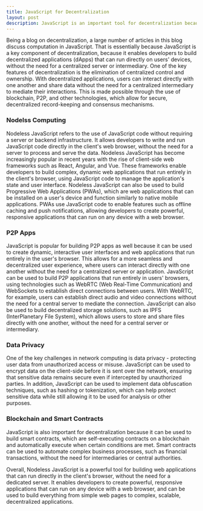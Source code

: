 ```yaml
---
title: JavaScript for Decentralization
layout: post
description: JavaScript is an important tool for decentralization because it enables developers to build decentralized applications (dApps) that can run directly on users' devices.
---
```

Being a blog on decentralization, a large number of articles in this blog discuss computation in JavaScript. That is essentially because JavaScript is a key component of decentralization, because it enables developers to build decentralized applications (dApps) that can run directly on users' devices, without the need for a centralized server or intermediary. One of the key features of decentralization is the elimination of centralized control and ownership. With decentralized applications, users can interact directly with one another and share data without the need for a centralized intermediary to mediate their interactions. This is made possible through the use of blockchain, P2P, and other technologies, which allow for secure, decentralized record-keeping and consensus mechanisms. 

### Nodelss Computing
Nodeless JavaScript refers to the use of JavaScript code without requiring a server or backend infrastructure. It allows developers to write and run JavaScript code directly in the client's web browser, without the need for a server to process and serve the data. Nodeless JavaScript has become increasingly popular in recent years with the rise of client-side web frameworks such as React, Angular, and Vue. These frameworks enable developers to build complex, dynamic web applications that run entirely in the client's browser, using JavaScript code to manage the application's state and user interface. Nodeless JavaScript can also be used to build Progressive Web Applications (PWAs), which are web applications that can be installed on a user's device and function similarly to native mobile applications. PWAs use JavaScript code to enable features such as offline caching and push notifications, allowing developers to create powerful, responsive applications that can run on any device with a web browser.

### P2P Apps
JavaScript is popular for building P2P apps as well because it can be used to create dynamic, interactive user interfaces and web applications that run entirely in the user's browser. This allows for a more seamless and decentralized user experience, where users can interact directly with one another without the need for a centralized server or application. JavaScript can be used to build P2P applications that run entirely in users' browsers, using technologies such as WebRTC (Web Real-Time Communication) and WebSockets to establish direct connections between users. With WebRTC, for example, users can establish direct audio and video connections without the need for a central server to mediate the connection. JavaScript can also be used to build decentralized storage solutions, such as IPFS (InterPlanetary File System), which allows users to store and share files directly with one another, without the need for a central server or intermediary.

### Data Privacy
One of the key challenges in network computing is data privacy - protecting user data from unauthorized access or misuse. JavaScript can be used to encrypt data on the client-side before it is sent over the network, ensuring that sensitive data remains secure even if intercepted by unauthorized parties. In addition, JavaScript can be used to implement data obfuscation techniques, such as hashing or tokenization, which can help protect sensitive data while still allowing it to be used for analysis or other purposes.

### Blockchain and Smart Contracts
JavaScript is also important for decentralization because it can be used to build smart contracts, which are self-executing contracts  on a blockchain and automatically execute when certain conditions are met. Smart contracts can be used to automate complex business processes, such as financial transactions, without the need for intermediaries or central authorities.

Overall, Nodeless JavaScript is a powerful tool for building web applications that can run directly in the client's browser, without the need for a dedicated server. It enables developers to create powerful, responsive applications that can run on any device with a web browser, and can be used to build everything from simple web pages to complex, scalable, decentralized applications.



